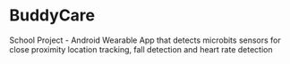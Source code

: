 # BuddyCare
School Project - Android Wearable App that detects microbits sensors for close proximity location tracking, fall detection and heart rate detection
